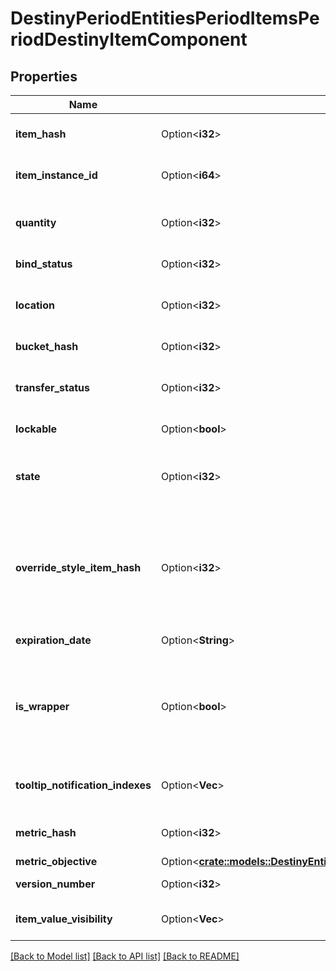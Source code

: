 # DestinyPeriodEntitiesPeriodItemsPeriodDestinyItemComponent

## Properties

Name | Type | Description | Notes
------------ | ------------- | ------------- | -------------
**item_hash** | Option<**i32**> | The identifier for the item's definition, which is where most of the useful static information for the item can be found. | [optional]
**item_instance_id** | Option<**i64**> | If the item is instanced, it will have an instance ID. Lack of an instance ID implies that the item has no distinct local qualities aside from stack size. | [optional]
**quantity** | Option<**i32**> | The quantity of the item in this stack. Note that Instanced items cannot stack. If an instanced item, this value will always be 1 (as the stack has exactly one item in it) | [optional]
**bind_status** | Option<**i32**> | If the item is bound to a location, it will be specified in this enum. | [optional]
**location** | Option<**i32**> | An easy reference for where the item is located. Redundant if you got the item from an Inventory, but useful when making detail calls on specific items. | [optional]
**bucket_hash** | Option<**i32**> | The hash identifier for the specific inventory bucket in which the item is located. | [optional]
**transfer_status** | Option<**i32**> | If there is a known error state that would cause this item to not be transferable, this Flags enum will indicate all of those error states. Otherwise, it will be 0 (CanTransfer). | [optional]
**lockable** | Option<**bool**> | If the item can be locked, this will indicate that state. | [optional]
**state** | Option<**i32**> | A flags enumeration indicating the transient/custom states of the item that affect how it is rendered: whether it's tracked or locked for example, or whether it has a masterwork plug inserted. | [optional]
**override_style_item_hash** | Option<**i32**> | If populated, this is the hash of the item whose icon (and other secondary styles, but *not* the human readable strings) should override whatever icons/styles are on the item being sold.  If you don't do this, certain items whose styles are being overridden by socketed items - such as the \"Recycle Shader\" item - would show whatever their default icon/style is, and it wouldn't be pretty or look accurate. | [optional]
**expiration_date** | Option<**String**> | If the item can expire, this is the date at which it will/did expire. | [optional]
**is_wrapper** | Option<**bool**> | If this is true, the object is actually a \"wrapper\" of the object it's representing. This means that it's not the actual item itself, but rather an item that must be \"opened\" in game before you have and can use the item.   Wrappers are an evolution of \"bundles\", which give an easy way to let you preview the contents of what you purchased while still letting you get a refund before you \"open\" it. | [optional]
**tooltip_notification_indexes** | Option<**Vec<i32>**> | If this is populated, it is a list of indexes into DestinyInventoryItemDefinition.tooltipNotifications for any special tooltip messages that need to be shown for this item. | [optional]
**metric_hash** | Option<**i32**> | The identifier for the currently-selected metric definition, to be displayed on the emblem nameplate. | [optional]
**metric_objective** | Option<[**crate::models::DestinyEntitiesItemsDestinyItemComponentMetricObjective**](Destiny_Entities_Items_DestinyItemComponent_metricObjective.md)> |  | [optional]
**version_number** | Option<**i32**> | The version of this item, used to index into the versions list in the item definition quality block. | [optional]
**item_value_visibility** | Option<**Vec<bool>**> | If available, a list that describes which item values (rewards) should be shown (true) or hidden (false). | [optional]

[[Back to Model list]](../README.md#documentation-for-models) [[Back to API list]](../README.md#documentation-for-api-endpoints) [[Back to README]](../README.md)


